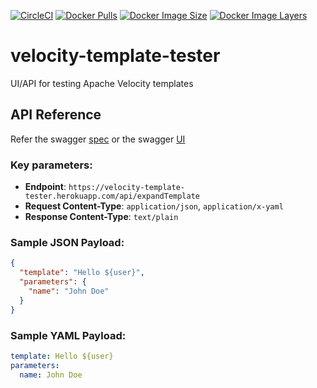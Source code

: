 [![CircleCI](https://circleci.com/gh/devatherock/velocity-template-tester.svg?style=svg)](https://circleci.com/gh/devatherock/velocity-template-tester)
[![Docker Pulls](https://img.shields.io/docker/pulls/devatherock/velocity-template-tester.svg)](https://hub.docker.com/r/devatherock/velocity-template-tester/)
[![Docker Image Size](https://img.shields.io/docker/image-size/devatherock/velocity-template-tester.svg?sort=date)](https://hub.docker.com/r/devatherock/velocity-template-tester/)
[![Docker Image Layers](https://img.shields.io/microbadger/layers/devatherock/velocity-template-tester.svg)](https://microbadger.com/images/devatherock/velocity-template-tester)
# velocity-template-tester
UI/API for testing Apache Velocity templates

## API Reference
Refer the swagger [spec](https://velocity-template-tester.herokuapp.com/swagger/velocity-template-tester-0.6.0.yml)
or the swagger [UI](https://velocity-template-tester.herokuapp.com/swagger-ui/)

### Key parameters:
- **Endpoint**: `https://velocity-template-tester.herokuapp.com/api/expandTemplate`
- **Request Content-Type**: `application/json`, `application/x-yaml`
- **Response Content-Type**: `text/plain`

### Sample JSON Payload:
```json
{
  "template": "Hello ${user}",
  "parameters": {
    "name": "John Doe"
  }
}
```

### Sample YAML Payload:
```yaml
template: Hello ${user}
parameters:
  name: John Doe
```
